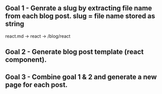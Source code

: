 ## Goal 1 - Genrate a slug by extracting file name from each blog post.  slug = file name stored as string
react.md -> react -> /blog/react

## Goal 2 - Generate blog post template (react component).

## Goal 3 - Combine goal 1 & 2 and generate a new page for each post.
